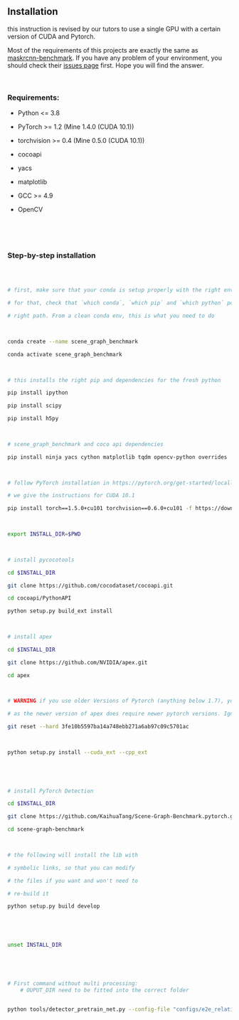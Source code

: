 ## Installation
this instruction is revised by our tutors to use a single GPU with a certain version of CUDA and Pytorch.
​

Most of the requirements of this projects are exactly the same as [maskrcnn-benchmark](https://github.com/facebookresearch/maskrcnn-benchmark). If you have any problem of your environment, you should check their [issues page](https://github.com/facebookresearch/maskrcnn-benchmark/issues) first. Hope you will find the answer.

​

### Requirements:

- Python <= 3.8

- PyTorch >= 1.2 (Mine 1.4.0 (CUDA 10.1))

- torchvision >= 0.4 (Mine 0.5.0 (CUDA 10.1))

- cocoapi

- yacs

- matplotlib

- GCC >= 4.9

- OpenCV

​

​

### Step-by-step installation

​

```bash

# first, make sure that your conda is setup properly with the right environment

# for that, check that `which conda`, `which pip` and `which python` points to the

# right path. From a clean conda env, this is what you need to do

​

conda create --name scene_graph_benchmark

conda activate scene_graph_benchmark

​

# this installs the right pip and dependencies for the fresh python

pip install ipython

pip install scipy

pip install h5py

​

# scene_graph_benchmark and coco api dependencies

pip install ninja yacs cython matplotlib tqdm opencv-python overrides

​

# follow PyTorch installation in https://pytorch.org/get-started/locally/

# we give the instructions for CUDA 10.1

pip install torch==1.5.0+cu101 torchvision==0.6.0+cu101 -f https://download.pytorch.org/whl/torch_stable.html

​

export INSTALL_DIR=$PWD

​

# install pycocotools

cd $INSTALL_DIR

git clone https://github.com/cocodataset/cocoapi.git

cd cocoapi/PythonAPI

python setup.py build_ext install

​

# install apex

cd $INSTALL_DIR

git clone https://github.com/NVIDIA/apex.git

cd apex

​

# WARNING if you use older Versions of Pytorch (anything below 1.7), you will need a hard reset,

# as the newer version of apex does require newer pytorch versions. Ignore the hard reset otherwise.

git reset --hard 3fe10b5597ba14a748ebb271a6ab97c09c5701ac

​

python setup.py install --cuda_ext --cpp_ext

​

​

# install PyTorch Detection

cd $INSTALL_DIR

git clone https://github.com/KaihuaTang/Scene-Graph-Benchmark.pytorch.git scene-graph-benchmark

cd scene-graph-benchmark

​

# the following will install the lib with

# symbolic links, so that you can modify

# the files if you want and won't need to

# re-build it

python setup.py build develop

​

​

unset INSTALL_DIR

​

​

# First command without multi processing:
    # OUPUT_DIR need to be fitted into the correct folder
​

python tools/detector_pretrain_net.py --config-file "configs/e2e_relation_detector_X_101_32_8_FPN_1x.yaml" SOLVER.IMS_PER_BATCH 8 TEST.IMS_PER_BATCH 4 DTYPE "float16" SOLVER.MAX_ITER 50000 SOLVER.STEPS "(30000, 45000)" SOLVER.VAL_PERIOD 2000 SOLVER.CHECKPOINT_PERIOD 2000 MODEL.RELATION_ON False OUTPUT_DIR /home/nkim/checkpoints/pretrained_faster_rcnn SOLVER.PRE_VAL False

​
